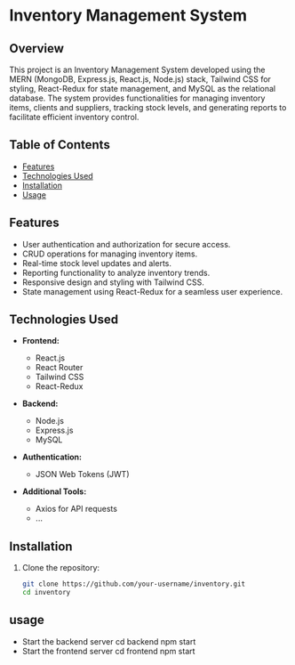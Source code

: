# Inventory Management System

## Overview

This project is an Inventory Management System developed using the MERN (MongoDB, Express.js, React.js, Node.js) stack, Tailwind CSS for styling, React-Redux for state management, and MySQL as the relational database. The system provides functionalities for managing inventory items, clients and suppliers, tracking stock levels, and generating reports to facilitate efficient inventory control.

## Table of Contents

- [Features](#features)
- [Technologies Used](#technologies-used)
- [Installation](#installation)
- [Usage](#usage)

## Features

- User authentication and authorization for secure access.
- CRUD operations for managing inventory items.
- Real-time stock level updates and alerts.
- Reporting functionality to analyze inventory trends.
- Responsive design and styling with Tailwind CSS.
- State management using React-Redux for a seamless user experience.

## Technologies Used

- **Frontend:**
  - React.js
  - React Router
  - Tailwind CSS
  - React-Redux

- **Backend:**
  - Node.js
  - Express.js
  - MySQL

- **Authentication:**
  - JSON Web Tokens (JWT)

- **Additional Tools:**
  - Axios for API requests
  - ...

## Installation

1. Clone the repository:

   ```bash
   git clone https://github.com/your-username/inventory.git
   cd inventory

## usage
- Start the backend server
  cd backend
  npm start
- Start the frontend server
  cd frontend
  npm start

